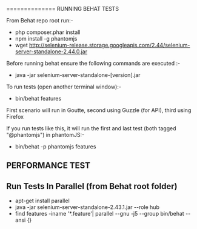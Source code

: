 ==============
RUNNING BEHAT TESTS

From Behat repo root run:-
* php composer.phar install
* npm install -g phantomjs
* wget http://selenium-release.storage.googleapis.com/2.44/selenium-server-standalone-2.44.0.jar

Before running behat ensure the following commands are executed :-
* java -jar selenium-server-standalone-[version].jar

To run tests (open another terminal window):-
* bin/behat features

First scenario will run in Goutte, second using Guzzle (for API), third using Firefox

If you run tests like this, it will run the first and last test (both tagged "@phantomjs") in phantomJS:-
* bin/behat -p phantomjs features


PERFORMANCE TEST
----------------

Run Tests In Parallel (from Behat root folder)
----------------------------------------------

* apt-get install parallel
* java -jar selenium-server-standalone-2.43.1.jar --role hub
* find features -iname '*.feature'|  parallel --gnu -j5 --group bin/behat --ansi {}
